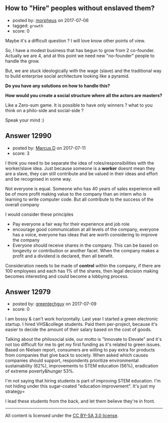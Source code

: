 ## How to "Hire" peoples without enslaved them?

- posted by: [morpheus](https://stackexchange.com/users/11272403/morpheus) on 2017-07-06
- tagged: `growth`
- score: 0

Maybe it's a difficult question ? I will love know other points of view.

So, I have a modest business that has begun to grow from 2 co-founder.
Actually we are 4, and at this point we need new "no-founder" people to handle the grow.

But, we are stuck ideologically with the wage (slave) and the traditional way to build enterprise social architecture looking like a pyramid.

**Do you have any solutions on how to handle this?**

**How would you create a social structure where all the actors are masters?**

Like a Zero-sum game. It is possible to have only winners ? what to you think on a philo-side and social-side ?

Speak your mind :)


## Answer 12990

- posted by: [Marcus D](https://stackexchange.com/users/258531/marcus-d) on 2017-07-11
- score: 3

I think you need to be separate the idea of roles/responsibilities with the worker/slave idea. Just because someone is a **worker** doesnt mean they are a slave, they can still contribute and be valued in their ideas and effort and be recognised in some way.

Not everyone is equal. Someone who has 40 years of sales experience will be of more profit making value to the company than an intern who is learning to write computer code. But all contribute to the success of the overall company

I would consider these principles

 - Pay everyone a fair way for their experience and job role
 - encourage good communication at all levels of the company, everyone has a voice, everyone has ideas that are worth considering to improve the company
 - Everyone should receive shares in the company. This can be based on longevity or contribution or another facet. When the company makes a profit and a dividend is declared, then all benefit.

Consideration needs to be made of **control** within the company, if there are 100 employees and each has 1% of the shares, then legal decision making becomes interesting and could become a lobbying process.  


## Answer 12979

- posted by: [greentechguy](https://stackexchange.com/users/5689178/greentechguy) on 2017-07-09
- score: 0

I am bossy & can't work horizontally. Last year I started a green electronic startup. I hired VHS&college students. Paid them per-project, because it's easier to decide the amount of their salary based on the cost of goods.

Talking about the philosocial side, our motto is "Innovate to Elevate" and it's not too difficult for me to get my first funding as it's related to green issues. Based on Nielsen report, consumers are willing to pay extra for products from companies that give back to society. When asked which causes companies should support, respondents prioritize environmental sustainability (62%), improvements to STEM education (56%), eradication of extreme poverty&hunger 53%.

I'm not saying that hiring students is part of improving STEM education. I'm not hiding under this sugar-coated "education improvement". It's just my strategy=

I lead these students from the back, and let them believe they're in front.



---

All content is licensed under the [CC BY-SA 3.0 license](https://creativecommons.org/licenses/by-sa/3.0/).
